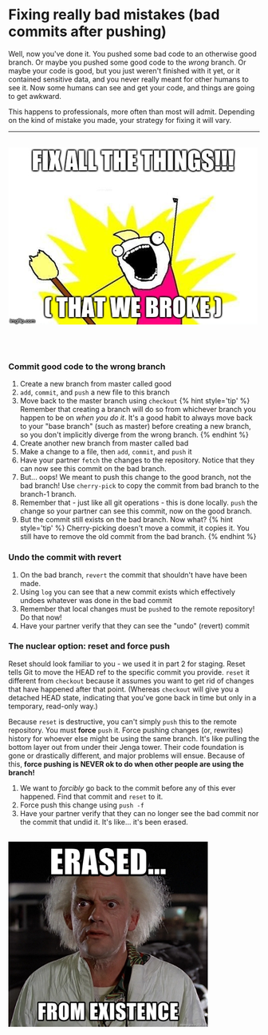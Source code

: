 # Fixing really bad mistakes (bad commits after pushing)
Well, now you've done it.  You pushed some bad code to an otherwise good branch.  Or maybe you pushed some good code to the *wrong* branch.  Or maybe your code is good, but you just weren't finished with it yet, or it contained sensitive data, and you never really meant for other humans to see it.  Now some humans can see and get your code, and things are going to get awkward.

This happens to professionals, more often than most will admit.  Depending on the kind of mistake you made, your strategy for fixing it will vary.

<hr><br>

<div>
    <img src="4-meme.jpg">
</div>

<br><br>

### Commit good code to the wrong branch
1. Create a new branch from master called good
1. `add`, `commit`, and `push` a new file to this branch
1. Move back to the master branch using `checkout`
{% hint style='tip' %}
Remember that creating a branch will do so from whichever branch you happen to be on *when you do it*.  It's a good habit to always move back to your "base branch" (such as master) before creating a new branch, so you don't implicitly diverge from the wrong branch.
{% endhint %}
1. Create another new branch from master called bad
1. Make a change to a file, then `add`, `commit`, and `push` it
1. Have your partner `fetch` the changes to the repository.  Notice that they can now see this commit on the bad branch.
1. But... oops!  We meant to push this change to the good branch, not the bad branch!  Use `cherry-pick` to copy the commit from bad branch to the branch-1 branch.
1. Remember that - just like all git operations - this is done locally.  `push` the change so your partner can see this commit, now on the good branch.
1. But the commit still exists on the bad branch.  Now what?
{% hint style='tip' %}
Cherry-picking doesn't move a commit, it copies it.  You still have to remove the old commit from the bad branch.
{% endhint %}

### Undo the commit with revert
1. On the bad branch, `revert` the commit that shouldn't have have been made.
1. Using `log` you can see that a new commit exists which effectively undoes whatever was done in the bad commit
1. Remember that local changes must be `push`ed to the remote repository!  Do that now!
1. Have your partner verify that they can see the "undo" (revert) commit

### The nuclear option: reset and force push

Reset should look familiar to you - we used it in part 2 for staging.  Reset tells Git to move the HEAD ref to the specific commit you provide.  `reset` it different from `checkout` because it assumes you want to get rid of changes that have happened after that point.  (Whereas `checkout` will give you a detached HEAD state, indicating that you've gone back in time but only in a temporary, read-only way.)

Because `reset` is destructive, you can't simply `push` this to the remote repository.  You must **force** `push` it.  Force pushing changes (or, rewrites) history for whoever else might be using the same branch.  It's like pulling the bottom layer out from under their Jenga tower.  Their code foundation is gone or drastically different, and major problems will ensue.  Because of this, **force pushing is NEVER ok to do when other people are using the branch!**  

1. We want to *forcibly* go back to the commit before any of this ever happened.  Find that commit and `reset` to it.
2. Force push this change using `push -f`
3. Have your partner verify that they can no longer see the bad commit nor the commit that undid it.  It's like... it's been erased.
<br><br>
<div>
    <img src="erased-from-existence.jpg" width="400px">
</div>
